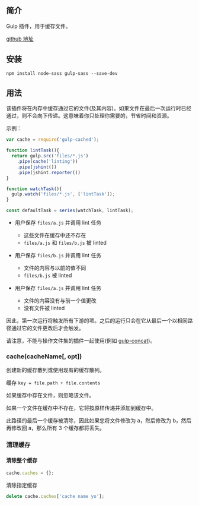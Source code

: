 ## 简介

Gulp 插件，用于缓存文件。

[github 地址](https://github.com/dlmanning/gulp-sass)

## 安装

```
npm install node-sass gulp-sass --save-dev
```

## 用法

该插件将在内存中缓存通过它的文件\(及其内容\)。如果文件在最后一次运行时已经通过，则不会向下传递。这意味着你只处理你需要的，节省时间和资源。

示例：

```js
var cache = require('gulp-cached');

function lintTask(){
  return gulp.src('files/*.js')
    .pipe(cache('linting'))
    .pipe(jshint())
    .pipe(jshint.reporter())
}

function watchTask(){
  gulp.watch('files/*.js', ['lintTask']);
}

const defaultTask = series(watchTask, lintTask);
```

* 用户保存 `files/a.js` 并调用 lint 任务

  * 这些文件在缓存中还不存在
  * `files/a.js`  和  `files/b.js` 被 linted

* 用户保存 `files/b.js` 并调用 lint 任务

  * 文件的内容与以前的值不同
  * `files/b.js` 被 linted

* 用户保存 `files/a.js` 并调用 lint 任务

  * 文件的内容没有与前一个值更改
  * 没有文件被 linted

因此，第一次运行将触发所有下游的项。之后的运行只会在它从最后一个以相同路径通过它的文件更改后才会触发。

请注意，不能与操作文件集的插件一起使用\(例如 [gulp-concat](/cha-jian/gulp-concat.md)\)。

### cache\(cacheName\[, opt\]\)

创建新的缓存散列或使用现有的缓存散列。

缓存 `key = file.path + file.contents`

如果缓存中存在文件，则忽略该文件。

如果一个文件在缓存中不存在，它将按原样传递并添加到缓存中。

此路径的最后一个缓存被清除，因此如果您将文件修改为 a，然后修改为 b，然后再修改回 a，那么所有 3 个缓存都将丢失。

### 清理缓存

#### 清除整个缓存

```js
cache.caches = {};
```

清除指定缓存

```js
delete cache.caches['cache name yo'];
```



